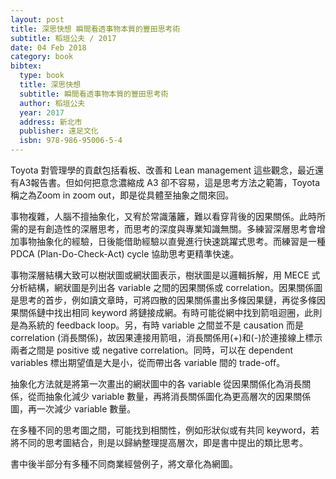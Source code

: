 ```yaml
---
layout: post
title: 深思快想 瞬間看透事物本質的豐田思考術
subtitle: 稻垣公夫 / 2017
date: 04 Feb 2018
category: book
bibtex:
  type: book
  title: 深思快想
  subtitle: 瞬間看透事物本質的豐田思考術
  author: 稻垣公夫 
  year: 2017
  address: 新北市
  publisher: 遠足文化
  isbn: 978-986-95006-5-4
---
```


Toyota 對管理學的貢獻包括看板、改善和 Lean management 這些觀念，最近還有A3報告書。但如何把意念濃縮成 A3 卻不容易，這是思考方法之範籌，Toyota稱之為Zoom in zoom out，即是從具體至抽象之間來回。

事物複雜，人腦不擅抽象化，又宥於常識藩籬，難以看穿背後的因果關係。此時所需的是有創造性的深層思考，而思考的深度與專業知識無關。多練習深層思考會增加事物抽象化的經驗，日後能借助經驗以直覺進行快速跳躍式思考。而練習是一種 PDCA (Plan-Do-Check-Act) cycle 協助思考更精準快速。

事物深層結構大致可以樹狀圖或網狀圖表示，樹狀圖是以邏輯拆解，用 MECE 式分析結構，網狀圖是列出各 variable 之間的因果關係或 correlation。因果關係圖是思考的首步，例如讀文章時，可將四散的因果關係畫出多條因果鏈，再從多條因果關係鏈中找出相同 keyword 將鏈接成網。有時可能從網中找到箭咀迴圈，此則是為系統的 feedback loop。另，有時 variable 之間並不是 causation 而是 correlation (消長關係)，故因果連接用箭咀，消長關係用(+)和(-)於連接線上標示兩者之間是 positive 或 negative correlation。同時，可以在 dependent variables 標出期望值是大是小，從而帶出各 variable 間的 trade-off。

抽象化方法就是將第一次畫出的網狀圖中的各 variable 從因果關係化為消長關係，從而抽象化減少 variable 數量，再將消長關係圖化為更高層次的因果關係圖，再一次減少 variable 數量。

在多種不同的思考圖之間，可能找到相關性，例如形狀似或有共同 keyword，若將不同的思考圖結合，則是以歸納整理提高層次，即是書中提出的類比思考。

書中後半部分有多種不同商業經營例子，將文章化為網圖。
